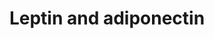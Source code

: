 ---
annotations:
- id: DOID:4194
  parent: disease of metabolism
  type: Disease Ontology
  value: glucose metabolism disease
- id: PW:0000363
  parent: regulatory pathway
  type: Pathway Ontology
  value: leptin system pathway
- id: PW:0000563
  parent: signaling pathway
  type: Pathway Ontology
  value: adiponectin signaling pathway
authors:
- Thomas
- MaintBot
- Egonw
citedin:
- link: PMC4723140
description: Proposed mechanism by which leptin and adiponectin stimulate fatty acid
  oxidation. Adapted from fig 1 in [http://www.ncbi.nlm.nih.gov/pubmed/16497175 Dyck
  et al.].
last-edited: 2021-12-06
organisms:
- Mus musculus
redirect_from:
- /index.php/Pathway:WP683
- /instance/WP683
- /instance/WP683_rr120459
revision: r120459
schema-jsonld:
- '@context': https://schema.org/
  '@id': https://wikipathways.github.io/pathways/WP683.html
  '@type': Dataset
  creator:
    '@type': Organization
    name: WikiPathways
  description: Proposed mechanism by which leptin and adiponectin stimulate fatty
    acid oxidation. Adapted from fig 1 in [http://www.ncbi.nlm.nih.gov/pubmed/16497175
    Dyck et al.].
  keywords:
  - Acc1
  - Acetyl-CoA
  - Adiponectin
  - Adipor1
  - Adipor2
  - Cpt1
  - Fatty acid
  - Lepr
  - Leptin
  - Malonyl-CoA
  - Prkaa1
  - Prkab1
  - Prkag1
  license: CC0
  name: Leptin and adiponectin
seo: CreativeWork
title: Leptin and adiponectin
wpid: WP683
---